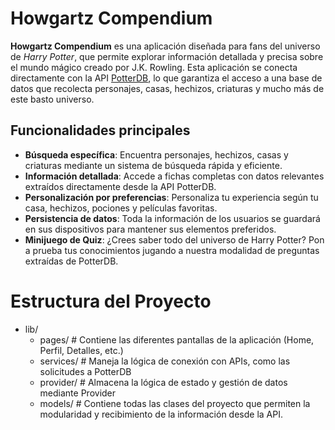# Howgartz Compendium

**Howgartz Compendium** es una aplicación diseñada para fans del universo de *Harry Potter*, que permite explorar información detallada y precisa sobre el mundo mágico creado por J.K. Rowling. Esta aplicación se conecta directamente con la API [PotterDB](https://potterdb.com/), lo que garantiza el acceso a una base de datos que recolecta personajes, casas, hechizos, criaturas y mucho más de este basto universo.

## Funcionalidades principales

- **Búsqueda específica**: Encuentra personajes, hechizos, casas y criaturas mediante un sistema de búsqueda rápida y eficiente.
- **Información detallada**: Accede a fichas completas con datos relevantes extraídos directamente desde la API PotterDB.
- **Personalización por preferencias**: Personaliza tu experiencia según tu casa, hechizos, pociones y películas favoritas.
- **Persistencia de datos**: Toda la información de los usuarios se guardará en sus dispositivos para mantener sus elementos preferidos.
- **Minijuego de Quiz**: ¿Crees saber todo del universo de Harry Potter? Pon a prueba tus conocimientos jugando a nuestra modalidad de preguntas extraídas de PotterDB.

# Estructura del Proyecto

- lib/
  - pages/ # Contiene las diferentes pantallas de la aplicación (Home, Perfil, Detalles, etc.)
  - services/ # Maneja la lógica de conexión con APIs, como las solicitudes a PotterDB
  - provider/ # Almacena la lógica de estado y gestión de datos mediante Provider
  - models/ # Contiene todas las clases del proyecto que permiten la modularidad y recibimiento de la información desde la API.
